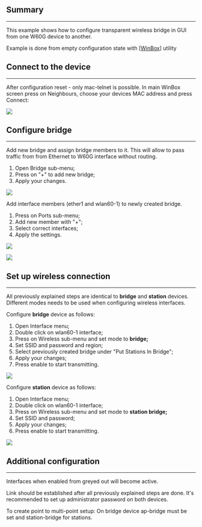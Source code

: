 ## Summary

___

This example shows how to configure transparent wireless bridge in GUI from one W60G device to another.

Example is done from empty configuration state with \[[WinBox](https://mikrotik.com/download)\] utility

## Connect to the device

___

After configuration reset - only mac-telnet is possible. In main WinBox screen press on Neighbours, choose your devices MAC address and press Connect:

![](https://help.mikrotik.com/docs/download/attachments/39682067/Winbox_main_screen.png?version=1&modificationDate=1601536940962&api=v2)

## Configure bridge

___

Add new bridge and assign bridge members to it. This will allow to pass traffic from from Ethernet to W60G interface without routing.

1.  Open Bridge sub-menu;
2.  Press on "+" to add new bridge;
3.  Apply your changes.

![](https://help.mikrotik.com/docs/download/attachments/39682067/winbox_bridge_screen.png?version=2&modificationDate=1601537638490&api=v2)

Add interface members (ether1 and wlan60-1) to newly created bridge.

1.  Press on Ports sub-menu;
2.  Add new member with "+";
3.  Select correct interfaces;
4.  Apply the settings.

![](https://help.mikrotik.com/docs/download/attachments/39682067/winbox_bridge_ports_settings.png?version=1&modificationDate=1601542977194&api=v2)

![](https://help.mikrotik.com/docs/download/attachments/39682067/winbox_ports_settings.png?version=1&modificationDate=1601542982190&api=v2)

## Set up wireless connection

___

All previously explained steps are identical to **bridge** and **station** devices. Different modes needs to be used when configuring wireless interfaces.

Configure **bridge** device as follows:

1.  Open Interface menu;
2.  Double click on wlan60-1 interface;
3.  Press on Wireless sub-menu and set mode to **bridge;**
4.  Set SSID and password and region;
5.  Select previously created bridge under "Put Stations In Bridge";
6.  Apply your changes;
7.  Press enable to start transmitting.

![](https://help.mikrotik.com/docs/download/attachments/39682067/winbox_w60g_bridge.png?version=1&modificationDate=1601544732835&api=v2)

Configure **station** device as follows:

1.  Open Interface menu;
2.  Double click on wlan60-1 interface;
3.  Press on Wireless sub-menu and set mode to **station bridge;**
4.  Set SSID and password;
5.  Apply your changes;
6.  Press enable to start transmitting.

![](https://help.mikrotik.com/docs/download/attachments/39682067/winbox_w60g_station.png?version=1&modificationDate=1601545644825&api=v2)

## Additional configuration

___

Interfaces when enabled from greyed out will become active.

Link should be established after all previously explained steps are done. It's recommended to set up administrator password on both devices.

To create point to multi-point setup: On bridge device ap-bridge must be set and station-bridge for stations.